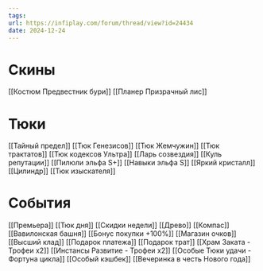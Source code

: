 ```yaml
---
tags: 
url: https://infiplay.com/forum/thread/view?id=24434
date: 2024-12-24
---
```

# Скины

[[Костюм Предвестник бури]]
[[Планер Призрачный лис]]

# Тюки
[[Тайный предел]]
[[Тюк Генезисов]]
[[Тюк Жемчужин]]
[[Тюк трактатов]]
[[Тюк кодексов Ультра]]
[[Ларь созвездия]]
[[Куль репутации]]
[[Пилюли эльфа S+]]
[[Навыки эльфа S]]
[[Яркий кристалл]]
[[Цилиндр]]
[[Тюк изыскателя]]

# События
[[Премьера]]
[[Тюк дня]]
[[Скидки недели]]
[[Древо]]
[[Компас]]
[[Вавилонская башня]]
[[Бонус покупки +100%]]
[[Магазин очков]]
[[Высший клад]]
[[Подарок платежа]]
[[Подарок трат]]
[[Храм Заката - Трофеи х2]]
[[Инстансы Развитие - Трофеи х2]]
[[Особые Тюки удачи - Фортуна цикла]]
[[Особый кэшбек]]
[[Вечеринка в честь Нового года]]

